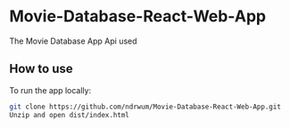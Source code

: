 # Movie-Database-React-Web-App
The Movie Database App Api used

## How to use
To run the app locally:
```bash
git clone https://github.com/ndrwum/Movie-Database-React-Web-App.git
Unzip and open dist/index.html
```
